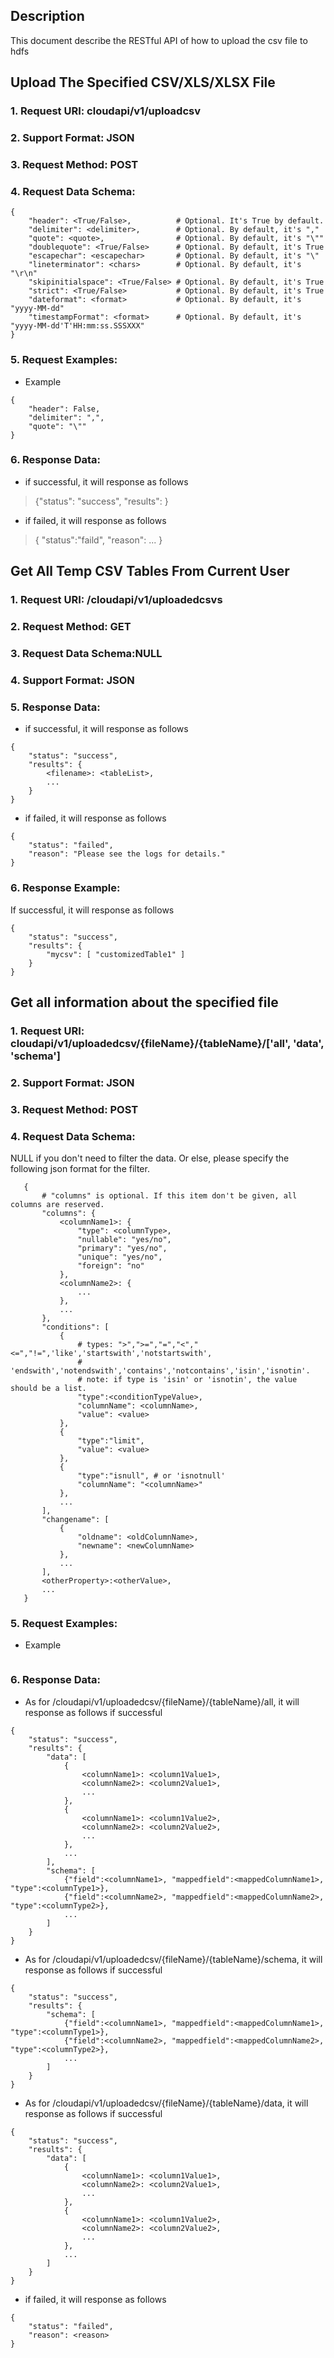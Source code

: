 
Description
-----------
This document describe the RESTful API of how to upload the csv file to hdfs

Upload The Specified CSV/XLS/XLSX File
-------------
### 1. Request URI: cloudapi/v1/uploadcsv
### 2. Support Format: JSON
### 3. Request Method: POST
### 4. Request Data Schema:
```
{
    "header": <True/False>,          # Optional. It's True by default.
    "delimiter": <delimiter>,        # Optional. By default, it's ","
    "quote": <quote>,                # Optional. By default, it's "\""
    "doublequote": <True/False>      # Optional. By default, it's True
    "escapechar": <escapechar>       # Optional. By default, it's "\"
    "lineterminator": <chars>        # Optional. By default, it's "\r\n"
    "skipinitialspace": <True/False> # Optional. By default, it's True
    "strict": <True/False>           # Optional. By default, it's True
    "dateformat": <format>           # Optional. By default, it's "yyyy-MM-dd"
    "timestampFormat": <format>      # Optional. By default, it's "yyyy-MM-dd'T'HH:mm:ss.SSSXXX"
}
```

### 5. Request Examples:
* Example
```
{
    "header": False,
    "delimiter": ",",
    "quote": "\""
}
```

### 6. Response Data:
* if successful, it will response as follows
> {"status": "success", "results": <tableList>}
* if failed, it will response as follows
> { "status":"faild", "reason": ... }



Get All Temp CSV Tables From Current User
-------------
### 1. Request URI: /cloudapi/v1/uploadedcsvs
### 2. Request Method: GET
### 3. Request Data Schema:NULL
### 4. Support Format: JSON
### 5. Response Data:
* if successful, it will response as follows
```
{
    "status": "success",
    "results": {
        <filename>: <tableList>,
        ...
    }
}
```
* if failed, it will response as follows
```
{ 
    "status": "failed",
    "reason": "Please see the logs for details."
}
```
### 6. Response Example:
If successful, it will response as follows
```
{
    "status": "success",
    "results": {
        "mycsv": [ "customizedTable1" ]
    }
}
```

Get all information about the specified file
-------------
### 1. Request URI: cloudapi/v1/uploadedcsv/{fileName}/{tableName}/['all', 'data', 'schema']
### 2. Support Format: JSON
### 3. Request Method: POST
### 4. Request Data Schema:
NULL if you don't need to filter the data. Or else, please specify the following json format for the filter.

```
   {
       # "columns" is optional. If this item don't be given, all columns are reserved.
       "columns": {
           <columnName1>: {
               "type": <columnType>,
               "nullable": "yes/no",
               "primary": "yes/no",
               "unique": "yes/no",
               "foreign": "no"
           },
           <columnName2>: {
               ...
           },
           ...
       },
       "conditions": [
           {
               # types: ">",">=","=","<","<=","!=",'like','startswith','notstartswith',
               # 'endswith','notendswith','contains','notcontains','isin','isnotin'.
               # note: if type is 'isin' or 'isnotin', the value should be a list.
               "type":<conditionTypeValue>,
               "columnName": <columnName>,
               "value": <value>
           },
           {
               "type":"limit",
               "value": <value>
           },
           {
               "type":"isnull", # or 'isnotnull'
               "columnName": "<columnName>"
           },
           ...
       ],
       "changename": [
           {
               "oldname": <oldColumnName>,
               "newname": <newColumnName>
           },
           ...
       ],
       <otherProperty>:<otherValue>,
       ...
   }
```

### 5. Request Examples:
* Example
```
```

### 6. Response Data:
* As for /cloudapi/v1/uploadedcsv/{fileName}/{tableName}/all, it will response as follows if successful
```
{
    "status": "success",
    "results": {
        "data": [
            {
                <columnName1>: <column1Value1>,
                <columnName2>: <column2Value1>,
                ...
            },
            {
                <columnName1>: <column1Value2>,
                <columnName2>: <column2Value2>,
                ...
            },
            ...
        ],
        "schema": [
            {"field":<columnName1>, "mappedfield":<mappedColumnName1>, "type":<columnType1>},
            {"field":<columnName2>, "mappedfield":<mappedColumnName2>, "type":<columnType2>},
            ...
        ]
    }
}
```
* As for /cloudapi/v1/uploadedcsv/{fileName}/{tableName}/schema, it will response as follows if successful
```
{
    "status": "success",
    "results": {
        "schema": [
            {"field":<columnName1>, "mappedfield":<mappedColumnName1>, "type":<columnType1>},
            {"field":<columnName2>, "mappedfield":<mappedColumnName2>, "type":<columnType2>},
            ...
        ]
    }
}
```
* As for /cloudapi/v1/uploadedcsv/{fileName}/{tableName}/data, it will response as follows if successful
```
{
    "status": "success",
    "results": {
        "data": [
            {
                <columnName1>: <column1Value1>,
                <columnName2>: <column2Value1>,
                ...
            },
            {
                <columnName1>: <column1Value2>,
                <columnName2>: <column2Value2>,
                ...
            },
            ...
        ]
    }
}
```
* if failed, it will response as follows
```
{
    "status": "failed",
    "reason": <reason>
}
```
